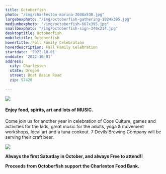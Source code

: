 ```yaml
---
title: Octoberfish
photo: "/img/charleston-marina-2048x530.jpg"
largeboxphoto: "/img/octoberfish-gathering-1024x395.jpg"
mediumboxphoto: "/img/octoberfish-667x395.jpg"
smallboxphoto: "/img/octoberfish-sign-340x214.jpg"
desktoptitle: Octoberfish
mobiletitle: Octoberfish
hovertitle: Fall Family Celebration
hoverdescription: Fall Family Celebration
startdate: '2022-10-01'
enddate: '2022-10-01'
address:
  city: Charleston
  state: Oregon
  street: Boat Basin Road
  zip: 97420

---
```

![](/img/octoberfish-gathering-1024x395.jpg)

#### **Enjoy food, spirits, art and lots of MUSIC.**

Come join us for another year in celebration of Coos Culture, games and activities for the kids, great music for the adults, yoga & movement workshops, local art and a tuna cookout. 7 Devils Brewing Company will be serving their craft beer.

![](/img/octoberfish-crafts-667x355.jpg)

**Always the first Saturday in October, and always Free to attend!!**

**Proceeds from Octoberfish support the Charleston Food Bank.**